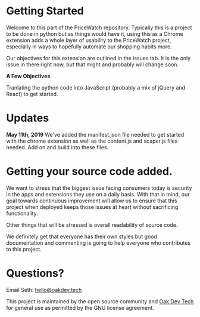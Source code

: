 # Getting Started

Welcome to this part of the PriceWatch repository. Typically this is a project to be done in python but as things would have it,
using this as a Chrome extension adds a whole layer of usability to the PriceWatch project, especially in ways to hopefully
automate our shopping habits more.

Our objectives for this extension are outlined in the issues tab. It is the only issue in there right now, but that might and 
probably will change soon.

<b>A Few Objectives</b>

Tranlating the python code into JavaScript (probably a mix of jQuery and React) to get started.

# Updates

<b>May 11th, 2019</b> 
We've added the manifest.json file needed to get started with the chrome extension as well as the content.js and scaper.js files needed. Add on and build into these files.

# Getting your source code added.

We want to stress that the biggest issue facing consumers today is security in the apps and extensions they use on a daily basis.
With that in mind, our goal towards continuous improvement will allow us to ensure that this project when deployed keeps
those issues at heart without sacrificing functionality.

Other things that will be stressed is overall readability of source code. 

We definitely get that everyone has their own styles but good documentation and commenting is going to help everyone who contributes to
this project.

# Questions?

Email Seth: hello@oakdev.tech

This project is maintained by the open source community and <a href="https://oakdev.tech">Oak Dev Tech</a> for general use as permitted by the GNU license agreement.
